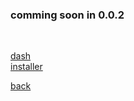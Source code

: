 <h3>comming soon in 0.0.2</h3><br>
<p><a href="https://badgeminer2dev.github.io/dungon-crawler-game/commingsoon/0.0.2/dash">dash</a><br>
<a href="https://badgeminer2dev.github.io/dungon-crawler-game/commingsoon/0.0.2/installer">installer</a></p>
<a href="https://badgeminer2dev.github.io/dungon-crawler-game/commingsoon">back</a>

